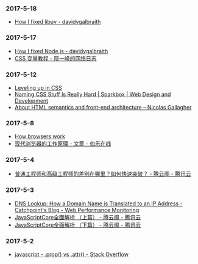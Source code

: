 ### 2017-5-18<br />
+ [How I fixed libuv - davidvgalbraith](http://davidvgalbraith.com/how-i-fixed-libuv/)<br />

### 2017-5-17<br />
+ [How I fixed Node.js - davidvgalbraith](http://davidvgalbraith.com/how-i-fixed-node-js/)<br />
+ [CSS 变量教程 - 阮一峰的网络日志](http://www.ruanyifeng.com/blog/2017/05/css-variables.html)<br />

### 2017-5-12<br />
+ [Leveling up in CSS](https://medium.freecodecamp.com/leveling-up-css-44b5045a2667)<br />
+ [Naming CSS Stuff Is Really Hard | Sparkbox | Web Design and Development](https://seesparkbox.com/foundry/naming_css_stuff_is_really_hard)<br />
+ [About HTML semantics and front-end architecture – Nicolas Gallagher](http://nicolasgallagher.com/about-html-semantics-front-end-architecture/)<br />

### 2017-5-8<br />
+ [How browsers work](http://taligarsiel.com/Projects/howbrowserswork1.htm)<br />
+ [现代浏览器的工作原理 - 文章 - 伯乐在线](http://blog.jobbole.com/12749/)<br />

### 2017-5-4<br />
+ [普通工程师和高级工程师的差别在哪里？如何快速突破？ - 腾云阁 - 腾讯云](https://www.qcloud.com/community/article/780807)<br />

### 2017-5-3<br />
+ [DNS Lookup: How a Domain Name is Translated to an IP Address - Catchpoint's Blog - Web Performance Monitoring](http://blog.catchpoint.com/2014/07/01/dns-lookup-domain-name-ip-address/)<br />
+ [JavaScriptCore全面解析 （上篇） - 腾云阁 - 腾讯云](https://www.qcloud.com/community/article/873202)<br />
+ [JavaScriptCore全面解析 （下篇） - 腾云阁 - 腾讯云](https://www.qcloud.com/community/article/516026?fromSource=gwzcw.93398.93398.93398)<br />

### 2017-5-2<br />
+ [javascript - .prop() vs .attr() - Stack Overflow](http://stackoverflow.com/questions/5874652/prop-vs-attr/5884994#5884994)<br />